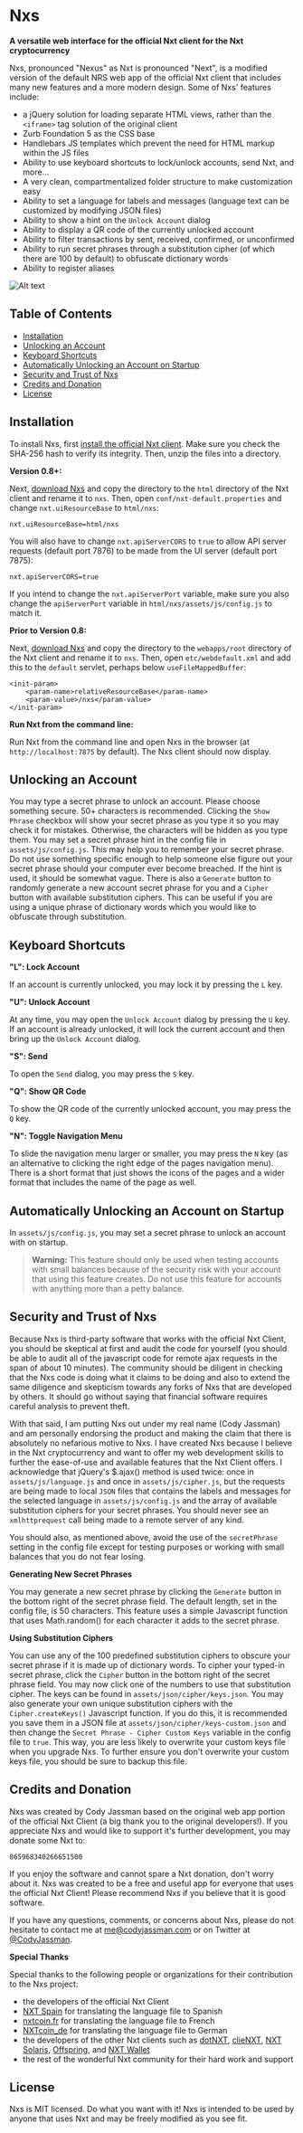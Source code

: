 Nxs
===

**A versatile web interface for the official Nxt client for the Nxt cryptocurrency**

Nxs, pronounced "Nexus" as Nxt is pronounced "Next", is a modified version of the default NRS web app of the official Nxt client that includes many new features and a more modern design. Some of Nxs' features include:

- a jQuery solution for loading separate HTML views, rather than the `<iframe>` tag solution of the original client
- Zurb Foundation 5 as the CSS base
- Handlebars JS templates which prevent the need for HTML markup within the JS files
- Ability to use keyboard shortcuts to lock/unlock accounts, send Nxt, and more...
- A very clean, compartmentalized folder structure to make customization easy
- Ability to set a language for labels and messages (language text can be customized by modifying JSON files)
- Ability to show a hint on the `Unlock Account` dialog
- Ability to display a QR code of the currently unlocked account
- Ability to filter transactions by sent, received, confirmed, or unconfirmed
- Ability to run secret phrases through a substitution cipher (of which there are 100 by default) to obfuscate dictionary words
- Ability to register aliases

![Alt text](/docs/screenshots/transactions.png)

## Table of Contents

- [Installation](#installation)
- [Unlocking an Account](#unlocking-account)
- [Keyboard Shortcuts](#keyboard-shortcuts)
- [Automatically Unlocking an Account on Startup](#auto-unlocking-account)
- [Security and Trust of Nxs](#security)
- [Credits and Donation](#credits)
- [License](#license)

<a name="composer-package-installation"></a>
## Installation

To install Nxs, first [install the official Nxt client](http://www.nxtcrypto.org/nxt-coin/client-download). Make sure you check the SHA-256 hash to verify its integrity. Then, unzip the files into a directory.

**Version 0.8+:**

Next, [download Nxs](https://github.com/Regulus343/Nxs/archive/master.zip) and copy the directory to the `html` directory of the Nxt client and rename it to `nxs`. Then, open `conf/nxt-default.properties` and change `nxt.uiResourceBase` to `html/nxs`:

	nxt.uiResourceBase=html/nxs

You will also have to change `nxt.apiServerCORS` to `true` to allow API server requests (default port 7876) to be made from the UI server (default port 7875):

	nxt.apiServerCORS=true

If you intend to change the `nxt.apiServerPort` variable, make sure you also change the `apiServerPort` variable in `html/nxs/assets/js/config.js` to match it.

**Prior to Version 0.8:**

Next, [download Nxs](https://github.com/Regulus343/Nxs/archive/master.zip) and copy the directory to the `webapps/root` directory of the Nxt client and rename it to `nxs`. Then, open `etc/webdefault.xml` and add this to the `default` servlet, perhaps below `useFileMappedBuffer`:

	<init-param>
		<param-name>relativeResourceBase</param-name>
		<param-value>/nxs</param-value>
	</init-param>

**Run Nxt from the command line:**

Run Nxt from the command line and open Nxs in the browser (at `http://localhost:7875` by default). The Nxs client should now display.

<a name="unlocking-account"></a>
## Unlocking an Account

You may type a secret phrase to unlock an account. Please choose something secure. 50+ characters is recommended. Clicking the `Show Phrase` checkbox will show your secret phrase as you type it so you may check it for mistakes. Otherwise, the characters will be hidden as you type them. You may set a secret phrase hint in the config file in `assets/js/config.js`. This may help you to remember your secret phrase. Do not use something specific enough to help someone else figure out your secret phrase should your computer ever become breached. If the hint is used, it should be somewhat vague. There is also a `Generate` button to randomly generate a new account secret phrase for you and a `Cipher` button with available substitution ciphers. This can be useful if you are using a unique phrase of dictionary words which you would like to obfuscate through substitution.

<a name="keyboard-shortcuts"></a>
## Keyboard Shortcuts

**"L": Lock Account**

If an account is currently unlocked, you may lock it by pressing the `L` key.

**"U": Unlock Account**

At any time, you may open the `Unlock Account` dialog by pressing the `U` key. If an account is already unlocked, it will lock the current account and then bring up the `Unlock Account` dialog.

**"S": Send**

To open the `Send` dialog, you may press the `S` key.

**"Q": Show QR Code**

To show the QR code of the currently unlocked account, you may press the `Q` key.

**"N": Toggle Navigation Menu**

To slide the navigation menu larger or smaller, you may press the `N` key (as an alternative to clicking the right edge of the pages navigation menu). There is a short format that just shows the icons of the pages and a wider format that includes the name of the page as well.

<a name="unlocking-account"></a>
## Automatically Unlocking an Account on Startup

In `assets/js/config.js`, you may set a secret phrase to unlock an account with on startup.

> **Warning:** This feature should only be used when testing accounts with small balances because of the security risk with your account that using this feature creates. Do not use this feature for accounts with anything more than a petty balance.

<a name="security"></a>
## Security and Trust of Nxs

Because Nxs is third-party software that works with the official Nxt Client, you should be skeptical at first and audit the code for yourself (you should be able to audit all of the javascript code for remote ajax requests in the span of about 10 minutes). The community should be diligent in checking that the Nxs code is doing what it claims to be doing and also to extend the same diligence and skepticism towards any forks of Nxs that are developed by others. It should go without saying that financial software requires careful analysis to prevent theft.

With that said, I am putting Nxs out under my real name (Cody Jassman) and am personally endorsing the product and making the claim that there is absolutely no nefarious motive to Nxs. I have created Nxs because I believe in the Nxt cryptocurrency and want to offer my web development skills to further the ease-of-use and available features that the Nxt Client offers. I acknowledge that jQuery's $.ajax() method is used twice: once in `assets/js/language.js` and once in `assets/js/cipher.js`, but the requests are being made to local `JSON` files that contains the labels and messages for the selected language in `assets/js/config.js` and the array of available substitution ciphers for your secret phrases. You should never see an `xmlhttprequest` call being made to a remote server of any kind.

You should also, as mentioned above, avoid the use of the `secretPhrase` setting in the config file except for testing purposes or working with small balances that you do not fear losing.

**Generating New Secret Phrases**

You may generate a new secret phrase by clicking the `Generate` button in the bottom right of the secret phrase field. The default length, set in the config file, is 50 characters. This feature uses a simple Javascript function that uses Math.random() for each character it adds to the secret phrase.

**Using Substitution Ciphers**

You can use any of the 100 predefined substitution ciphers to obscure your secret phrase if it is made up of dictionary words. To cipher your typed-in secret phrase, click the `Cipher` button in the bottom right of the secret phrase field. You may now click one of the numbers to use that substitution cipher. The keys can be found in `assets/json/cipher/keys.json`. You may also generate your own unique substitution ciphers with the `Cipher.createKeys()` Javascript function. If you do this, it is recommended you save them in a JSON file at `assets/json/cipher/keys-custom.json` and then change the `Secret Phrase - Cipher Custom Keys` variable in the config file to `true`. This way, you are less likely to overwrite your custom keys file when you upgrade Nxs. To further ensure you don't overwrite your custom keys file, you should be sure to backup this file.

<a name="credits"></a>
## Credits and Donation

Nxs was created by Cody Jassman based on the original web app portion of the official Nxt Client (a big thank you to the original developers!). If you appreciate Nxs and would like to support it's further development, you may donate some Nxt to:

	865968340266651500

If you enjoy the software and cannot spare a Nxt donation, don't worry about it. Nxs was created to be a free and useful app for everyone that uses the official Nxt Client! Please recommend Nxs if you believe that it is good software.

If you have any questions, comments, or concerns about Nxs, please do not hesitate to contact me at [me@codyjassman.com](mailto:me@codyjassman.com) or on Twitter at [@CodyJassman](https://twitter.com/CodyJassman).

**Special Thanks**

Special thanks to the following people or organizations for their contribution to the Nxs project:

- the developers of the official Nxt Client
- [NXT Spain](http://nxtspain.org) for translating the language file to Spanish
- [nxtcoin.fr](https://twitter.com/nxtcoinfr) for translating the language file to French
- [NXTcoin_de](https://twitter.com/NXTcoin_de) for translating the language file to German
- the developers of the other Nxt clients such as [dotNXT](http://dotnxtclient.blogspot.ca), [clieNXT](https://bitbucket.org/fmiboy), [NXT Solaris](http://nxtsolaris.wordpress.com), [Offspring](http://offspring.dgex.com), and [NXT Wallet](http://nxtra.org/nxt-client)
- the rest of the wonderful Nxt community for their hard work and support

<a name="license"></a>
## License

Nxs is MIT licensed. Do what you want with it! Nxs is intended to be used by anyone that uses Nxt and may be freely modified as you see fit.